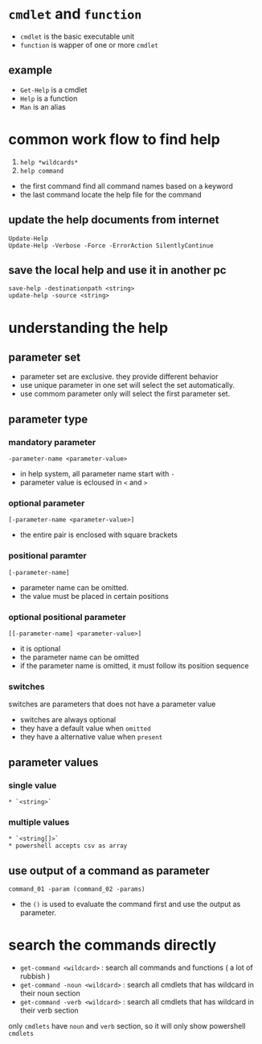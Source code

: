 # `cmdlet` and `function`

* `cmdlet` is the basic executable unit
* `function` is wapper of one or more `cmdlet`

## example
* `Get-Help` is a cmdlet
* `Help` is a function
* `Man` is an alias

# common work flow to find help
1. `help *wildcards*`
2. `help command`

* the first command find all command names based on a keyword
* the last command locate the help file for the command

## update the help documents from internet
```
Update-Help
Update-Help -Verbose -Force -ErrorAction SilentlyContinue
```

## save the local help and use it in another pc
```
save-help -destinationpath <string>
update-help -source <string>
```

# understanding the help
## parameter set
* parameter set are exclusive. they provide different behavior
* use unique parameter in one set will select the set automatically.
* use commom parameter only will select the first parameter set.

## parameter type
### mandatory parameter
`-parameter-name <parameter-value>`
* in help system, all parameter name start with `-`
* parameter value is ecloused in `<` and `>`

### optional parameter
`[-parameter-name <parameter-value>]`
* the entire pair is enclosed with square brackets

### positional paramter
`[-parameter-name]` <parameter-value>
* parameter name can be omitted.
* the value must be placed in certain positions

### optional positional parameter
`[[-parameter-name] <parameter-value>]`
* it is optional
* the parameter name can be omitted
* if the parameter name is omitted, it must follow its position sequence

### switches
switches are parameters that does not have a parameter value
* switches are always optional
* they have a default value when `omitted`
* they have a alternative value when `present`

## parameter values
### single value
	* `<string>`
### multiple values
	* `<string[]>`
	* powershell accepts csv as array

## use output of a command as parameter
```
command_01 -param (command_02 -params)
```
* the `()` is used to evaluate the command first and use the output as parameter.


# search the commands directly
* `get-command <wildcard>` : search all commands and functions ( a lot of rubbish )
* `get-command -noun <wildcard>` : search all cmdlets that has wildcard in their noun section
* `get-command -verb <wildcard>` : search all cmdlets that has wildcard in their verb section

only `cmdlets` have `noun` and `verb` section, so it will only show powershell `cmdlets`

